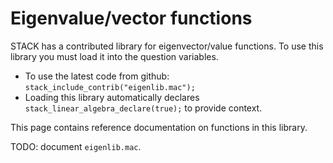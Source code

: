 # Eigenvalue/vector functions

STACK has a contributed library for eigenvector/value functions.  To use this library you must load it into the question variables.

* To use the latest code from github: `stack_include_contrib("eigenlib.mac");`
* Loading this library automatically declares `stack_linear_algebra_declare(true);` to provide context.

This page contains reference documentation on functions in this library.

TODO: document `eigenlib.mac`.
